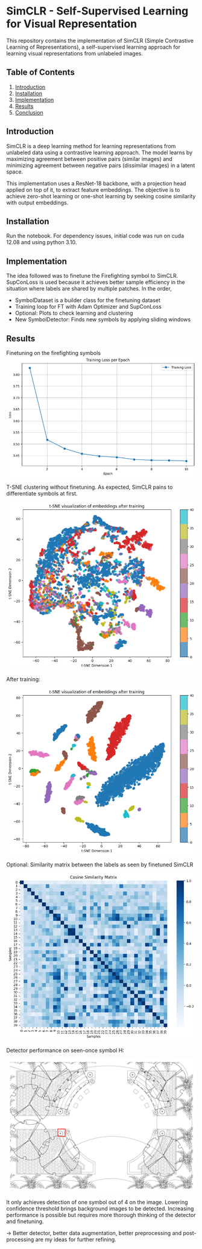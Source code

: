# SimCLR - Self-Supervised Learning for Visual Representation

This repository contains the implementation of SimCLR (Simple Contrastive Learning of Representations), a self-supervised learning approach for learning visual representations from unlabeled images.

## Table of Contents
1. [Introduction](#introduction)
2. [Installation](#installation)
3. [Implementation](#implementation)
5. [Results](#results)
5. [Conclusion](#conclusion)

## Introduction

SimCLR is a deep learning method for learning representations from unlabeled data using a contrastive learning approach. The model learns by maximizing agreement between positive pairs (similar images) and minimizing agreement between negative pairs (dissimilar images) in a latent space.

This implementation uses a ResNet-18 backbone, with a projection head applied on top of it, to extract feature embeddings. The objective is to achieve zero-shot learning or one-shot learning by seeking cosine similarity with output embeddings.

## Installation

Run the notebook. For dependency issues, initial code was run on cuda 12.08 and using python 3.10. 

## Implementation

The idea followed was to finetune the Firefighting symbol to SimCLR. SupConLoss is used because it achieves better sample efficiency in the situation where labels are shared by multiple patches.
In the order, 
- SymbolDataset is a builder class for the finetuning dataset
- Training loop for FT with Adam Optimizer and SupConLoss
- Optional: Plots to check learning and clustering
- New SymbolDetector: Finds new symbols by applying sliding windows

## Results

Finetuning on the firefighting symbols 
![SimCLR Training](./results/Adam_training.png)

T-SNE clustering without finetuning. As expected, SimCLR pains to differentiate symbols at first.

![Clustering without training](./results/without_training.png)

After training:

![Clustering after training](./results/after_training_10_epochs.png)

Optional: Similarity matrix between the labels as seen by finetuned SimCLR

![Similarity Matrix](./results/similarity_between_symbols.png)

Detector performance on seen-once symbol H:

![Detector on new images with 99% confidence](./results/detection_99percent.png)

It only achieves detection of one symbol out of 4 on the image. Lowering confidence threshold brings background images to be detected. Increasing performance is possible but requires more thorough thinking of the detector and finetuning.

-> Better detector, better data augmentation, better preprocessing and post-processing are my ideas for further refining.